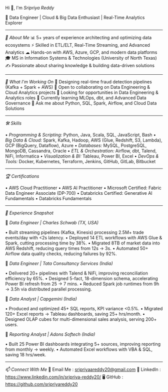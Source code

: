 Hi 👋, I'm *Sripriya Reddy*

🎯 Data Engineer | Cloud & Big Data Enthusiast | Real-Time Analytics Explorer

---

*🔎 About Me*
📊 5+ years of experience architecting and optimizing data ecosystems
⚡ Skilled in ETL/ELT, Real-Time Streaming, and Advanced Analytics
☁ Hands-on with AWS, Azure, GCP, and modern data platforms
🎓 MS in Information Systems & Technologies (University of North Texas)
✍ Passionate about sharing knowledge & building data-driven solutions

---

*🚀 What I'm Working On*
🔭 Designing real-time fraud detection pipelines (Kafka + Spark + AWS)
🤝 Open to collaborating on Data Engineering & Cloud Analytics projects
👀 Looking for opportunities in Data Engineering & Analytics roles
🌱 Currently learning MLOps, dbt, and Advanced Data Governance
💬 Ask me about Python, SQL, Spark, Airflow, and Cloud Data Solutions

---

*🛠 Skills*

•⁠  ⁠*Programming & Scripting:* Python, Java, Scala, SQL, JavaScript, Bash
•⁠  ⁠*Big Data & Cloud:* Spark, Kafka, Hadoop, AWS (Glue, Redshift, S3, Lambda), GCP (BigQuery, Dataflow), Azure
•⁠  ⁠*Databases:* MySQL, PostgreSQL, MongoDB, Cassandra, Oracle
•⁠  ⁠*ETL & Orchestration:* Airflow, dbt, Talend, NiFi, Informatica
•⁠  ⁠*Visualization & BI:* Tableau, Power BI, Excel
•⁠  ⁠*DevOps & Tools:* Docker, Kubernetes, Terraform, Jenkins, GitHub, GitLab, Bitbucket

---

*🏆 Certifications*

•⁠  ⁠AWS Cloud Practitioner
•⁠  ⁠AWS AI Practitioner
•⁠  ⁠Microsoft Certified: Fabric Data Engineer Associate (DP-700)
•⁠  ⁠Databricks Certified: Generative AI Fundamentals
•⁠  ⁠Databricks Fundamentals

---

*💼 Experience Snapshot*

🔹 *Data Engineer | Charles Schwab (TX, USA)*

•⁠  ⁠Built streaming pipelines (Kafka, Kinesis) processing 2.5M+ trade events/day with <2s latency.
•⁠  ⁠Deployed 14 ETL workflows with AWS Glue & Spark, cutting processing time by 38%.
•⁠  ⁠Migrated 8TB of market data into AWS Redshift, reducing query times from 12s → 3s.
•⁠  ⁠Automated 50+ Airflow data quality checks, reducing failures by 92%.

🔹 *Data Engineer | Tata Consultancy Services (India)*

•⁠  ⁠Delivered 20+ pipelines with Talend & NiFi, improving reconciliation efficiency by 65%.
•⁠  ⁠Designed 5-fact, 18-dimension schema, accelerating Power BI refresh from 25 → 7 mins.
•⁠  ⁠Reduced Spark job runtimes from 9h → 3.5h via distributed parallel processing.

🔹 *Data Analyst | Capgemini (India)*

•⁠  ⁠Produced and optimized 45+ SQL reports, KPI variance <0.5%.
•⁠  ⁠Migrated 120+ Excel reports → Tableau dashboards, saving 25+ hrs/month.
•⁠  ⁠Designed OLAP cubes for multi-dimensional sales analysis, serving 200+ users.

🔹 *Reporting Analyst | Adons Softech (India)*

•⁠  ⁠Built 25 Power BI dashboards integrating 5+ sources, improving reporting from monthly → weekly.
•⁠  ⁠Automated Excel workflows with VBA & SQL, saving 18 hrs/week.

---

*📫 Connect With Me*
📧 Email Me : sripriyaareddy20@gmail.com
💼 LinkedIn : https://www.linkedin.com/in/sripriya-reddy20/
🖥️ GitHub : https://github.com/sripriyareddy20
